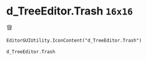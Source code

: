 # d_TreeEditor.Trash `16x16`
<img src="/img/d_TreeEditor.Trash.png" width=16 height=16>

``` CSharp
EditorGUIUtility.IconContent("d_TreeEditor.Trash")
```
```
d_TreeEditor.Trash
```
